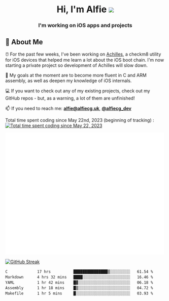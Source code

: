 <h1 align="center">Hi, I'm Alfie <img src="https://raw.githubusercontent.com/MartinHeinz/MartinHeinz/master/wave.gif" width="30px"></h1>
<h3 align="center">I'm working on iOS apps and projects</h3>


## 📖 About Me

⏰ For the past few weeks, I've been working on [Achilles](https://github.com/alfiecg24/Achilles), a checkm8 utility for iOS devices that helped me learn a lot about the iOS boot chain. I'm now starting a private project so development of Achilles will slow down.

🎯 My goals at the moment are to become more fluent in C and ARM assembly, as well as deepen my knowledge of iOS internals.

💻 If you want to check out any of my existing projects, check out my GitHub repos - but, as a warning, a lot of them are unfinished!

📫 If you need to reach me: **alfie@alfiecg.uk**, **[@alfiecg_dev](https://twitter.com/alfiecg_dev)**

Total time spent coding since May 22nd, 2023 (beginning of tracking) :
[![Total time spent coding since May 22, 2023](https://wakatime.com/badge/user/61592169-b9cf-4af8-b6fa-8ac7d4369b01.svg)](https://wakatime.com/@61592169-b9cf-4af8-b6fa-8ac7d4369b01)


<img align="center" src="/github-metrics.svg" alt="Metrics" width="500">

[![GitHub Streak](https://streak-stats.demolab.com/?user=alfiecg24)](https://git.io/streak-stats)

<!--START_SECTION:waka-->

```txt
C             17 hrs          ███████████████▒░░░░░░░░░   61.54 %
Markdown      4 hrs 32 mins   ████░░░░░░░░░░░░░░░░░░░░░   16.46 %
YAML          1 hr 42 mins    █▓░░░░░░░░░░░░░░░░░░░░░░░   06.18 %
Assembly      1 hr 18 mins    █▒░░░░░░░░░░░░░░░░░░░░░░░   04.72 %
Makefile      1 hr 5 mins     █░░░░░░░░░░░░░░░░░░░░░░░░   03.93 %
```

<!--END_SECTION:waka-->
